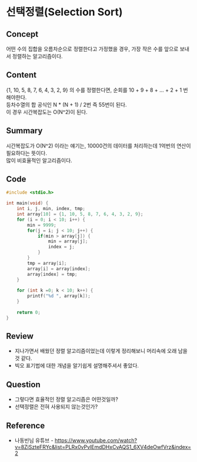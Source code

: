 # 선택정렬(Selection Sort)

## Concept
어떤 수의 집합을 오름차순으로 정렬한다고 가정했을 경우, 가장 작은 수를 앞으로 보내서 정렬하는 알고리즘이다.
## Content
{1, 10, 5, 8, 7, 6, 4, 3, 2, 9} 의 수를 정렬한다면, 순회를 10 + 9 + 8 + ... + 2 + 1 번 해야한다.<br>
등차수열의 합 공식인 N * (N + 1) / 2번 즉 55번이 된다.<br>
이 경우 시간복잡도는 O(N^2)이 된다.
## Summary
시간복잡도가 O(N^2) 이라는 얘기는, 10000건의 데이터를 처리하는데 1억번의 연산이 필요하다는 뜻이다.<br>
많이 비효율적인 알고리즘이다.
## Code
``` C++
#include <stdio.h>

int main(void) {
	int i, j, min, index, tmp;
	int array[10] = {1, 10, 5, 8, 7, 6, 4, 3, 2, 9};
	for (i = 0; i < 10; i++) {
		min = 9999;
		for(j = i; j < 10; j++) {
			if(min > array[j]) {
				min = array[j];
				index = j;
			}
		}
		tmp = array[i];
		array[i] = array[index];
		array[index] = tmp;
	}
	
	for (int k =0; k < 10; k++) {
		printf("%d ", array[k]);
	}
	
	return 0;
}
```
## Review
* 지나가면서 배웠던 정렬 알고리즘이었는데 이렇게 정리해보니 머리속에 오래 남을것 같다.
* 빅오 표기법에 대한 개념을 알기쉽게 설명해주셔서 좋았다.
## Question
* 그렇다면 효율적인 정렬 알고리즘은 어떤것일까?
* 선택정렬은 전혀 사용되지 않는것인가?
## Reference
* 나동빈님 유튜브 - https://www.youtube.com/watch?v=8ZiSzteFRYc&list=PLRx0vPvlEmdDHxCvAQS1_6XV4deOwfVrz&index=2